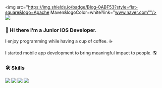 <img src="https://img.shields.io/badge/Blog-0ABF53?style=flat-square&logo=Apache Maven&logoColor=white?link="www.naver.com""/> <img src="https://img.shields.io/badge/kevinkim2586@gmail.com-EA4335?style=flat-square&logo=Gmail&logoColor=white"/>

### 👋 Hi there  I’m a **Junior iOS Developer**.

I enjoy programming while having a cup of coffee. ☕️

I started mobile app development to bring meaningful impact to people. 🌎

### 🛠 Skills

<img src="https://img.shields.io/badge/Swift-F05138?style=flat-square&logo=Swift&logoColor=white"/> <img src="https://img.shields.io/badge/iOS-000000?style=flat-square&logo=iOS&logoColor=white"/> <img src="https://img.shields.io/badge/ReactiveX-B7178C?style=flat-square&logo=ReactiveX&logoColor=white"/> <img src="https://img.shields.io/badge/Git-F05032?style=flat-square&logo=Git&logoColor=white"/>
